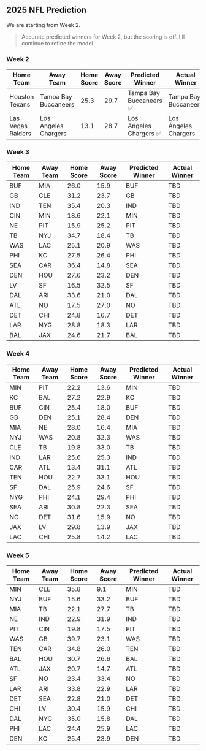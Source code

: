 ## 2025 NFL Prediction

We are starting from Week 2.

> Accurate predicted winners for Week 2, but the scoring is off. I'll continue to refine the model.

### Week 2
| Home Team | Away Team | Home Score | Away Score | Predicted Winner | Actual Winner |
|-----------|-----------|------------|------------|------------------|--------------|
| Houston Texans | Tampa Bay Buccaneers | 25.3 | 29.7 | Tampa Bay Buccaneers ✅ | Tampa Bay Buccaneers |
| Las Vegas Raiders | Los Angeles Chargers | 13.1 | 28.7 | Los Angeles Chargers ✅ | Los Angeles Chargers |

### Week 3
| Home Team | Away Team | Home Score | Away Score | Predicted Winner | Actual Winner |
|-----------|-----------|------------|------------|------------------|---------------|
| BUF | MIA | 26.0 | 15.9 | BUF | TBD |
| GB | CLE | 31.2 | 23.7 | GB | TBD |
| IND | TEN | 35.4 | 20.3 | IND | TBD |
| CIN | MIN | 18.6 | 22.1 | MIN | TBD |
| NE | PIT | 15.9 | 25.2 | PIT | TBD |
| TB | NYJ | 34.7 | 18.4 | TB | TBD |
| WAS | LAC | 25.1 | 20.9 | WAS | TBD |
| PHI | KC | 27.5 | 26.4 | PHI | TBD |
| SEA | CAR | 36.4 | 14.8 | SEA | TBD |
| DEN | HOU | 27.6 | 23.2 | DEN | TBD |
| LV | SF | 16.5 | 32.5 | SF | TBD |
| DAL | ARI | 33.6 | 21.0 | DAL | TBD |
| ATL | NO | 17.5 | 27.0 | NO | TBD |
| DET | CHI | 24.8 | 16.7 | DET | TBD |
| LAR | NYG | 28.8 | 18.3 | LAR | TBD |
| BAL | JAX | 24.6 | 21.7 | BAL | TBD |

### Week 4
| Home Team | Away Team | Home Score | Away Score | Predicted Winner | Actual Winner |
|-----------|-----------|------------|------------|------------------|---------------|
| MIN | PIT | 22.2 | 13.6 | MIN | TBD |
| KC | BAL | 27.2 | 22.9 | KC | TBD |
| BUF | CIN | 25.4 | 18.0 | BUF | TBD |
| GB | DEN | 25.1 | 28.4 | DEN | TBD |
| MIA | NE | 28.0 | 16.4 | MIA | TBD |
| NYJ | WAS | 20.8 | 32.3 | WAS | TBD |
| CLE | TB | 19.8 | 33.0 | TB | TBD |
| IND | LAR | 25.6 | 25.3 | IND | TBD |
| CAR | ATL | 13.4 | 31.1 | ATL | TBD |
| TEN | HOU | 22.7 | 33.1 | HOU | TBD |
| SF | DAL | 25.9 | 24.6 | SF | TBD |
| NYG | PHI | 24.1 | 29.4 | PHI | TBD |
| SEA | ARI | 30.8 | 22.3 | SEA | TBD |
| NO | DET | 31.6 | 15.9 | NO | TBD |
| JAX | LV | 29.8 | 13.9 | JAX | TBD |
| LAC | CHI | 25.8 | 14.2 | LAC | TBD |

### Week 5
| Home Team | Away Team | Home Score | Away Score | Predicted Winner | Actual Winner |
|-----------|-----------|------------|------------|------------------|---------------|
| MIN | CLE | 35.8 | 9.1 | MIN | TBD |
| NYJ | BUF | 15.6 | 33.2 | BUF | TBD |
| MIA | TB | 22.1 | 27.7 | TB | TBD |
| NE | IND | 22.9 | 31.9 | IND | TBD |
| PIT | CIN | 19.8 | 17.5 | PIT | TBD |
| WAS | GB | 39.7 | 23.1 | WAS | TBD |
| TEN | CAR | 34.8 | 26.0 | TEN | TBD |
| BAL | HOU | 30.7 | 26.6 | BAL | TBD |
| ATL | JAX | 20.7 | 14.7 | ATL | TBD |
| SF | NO | 23.4 | 33.4 | NO | TBD |
| LAR | ARI | 33.8 | 22.9 | LAR | TBD |
| DET | SEA | 22.8 | 21.0 | DET | TBD |
| CHI | LV | 30.4 | 15.9 | CHI | TBD |
| DAL | NYG | 35.0 | 15.8 | DAL | TBD |
| PHI | LAC | 24.4 | 25.9 | LAC | TBD |
| DEN | KC | 25.4 | 23.9 | DEN | TBD |